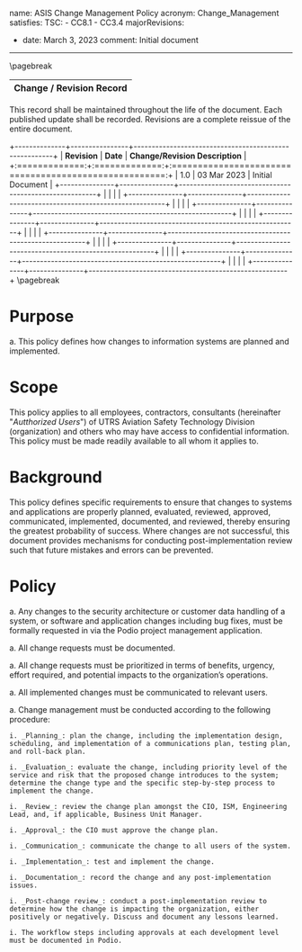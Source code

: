 name: ASIS Change Management Policy
acronym: Change_Management
satisfies:
  TSC:
    - CC8.1
    - CC3.4
majorRevisions:
  - date: March 3, 2023
    comment: Initial document
---

\pagebreak

|**Change / Revision Record**|
|    :----:   |

This record shall be maintained throughout the life of the document. Each published update shall be recorded. Revisions are a complete reissue of the entire document. 

+--------------+----------------+-------------------------------------------------------+
| **Revision**  |   **Date**    | **Change/Revision Description**                       |
+:=============:+:=============:+:=====================================================:+
|       1.0     | 03 Mar 2023   | Initial Document                                      |
+---------------+---------------+-------------------------------------------------------+
|               |               |                                                       |
+---------------+---------------+-------------------------------------------------------+
|               |               |                                                       |
+---------------+---------------+-------------------------------------------------------+
|               |               |                                                       |
+---------------+---------------+-------------------------------------------------------+
|               |               |                                                       |
+---------------+---------------+-------------------------------------------------------+
|               |               |                                                       |
+---------------+---------------+-------------------------------------------------------+
|               |               |                                                       |
+---------------+---------------+-------------------------------------------------------+
|               |               |                                                       |
+---------------+---------------+-------------------------------------------------------+
\pagebreak

# Purpose

a. This policy defines how changes to information systems are planned and implemented. 

# Scope

This policy applies to all employees, contractors, consultants (hereinafter "_Autthorized Users_") of UTRS Aviation Safety Technology Division (organization) and others who may have access to confidential information. This policy must be made readily available to all whom it applies to.


# Background

This policy defines specific requirements to ensure that changes to systems and applications are properly planned, evaluated, reviewed, approved, communicated, implemented, documented, and reviewed, thereby ensuring the greatest probability of success. Where changes are not successful, this document provides mechanisms for conducting post-implementation review such that future mistakes and errors can be prevented.

# Policy

a. Any changes to the security architecture or customer data handling of a system, or software and application changes including bug fixes, must be formally requested in via the Podio project management application.

a. All change requests must be documented.

a. All change requests must be prioritized in terms of benefits, urgency, effort required, and potential impacts to the organization’s operations.

a. All implemented changes must be communicated to relevant users. 

a. Change management must be conducted according to the following procedure:
    
    i. _Planning_: plan the change, including the implementation design, scheduling, and implementation of a communications plan, testing plan, and roll-back plan.
    
    i. _Evaluation_: evaluate the change, including priority level of the service and risk that the proposed change introduces to the system; determine the change type and the specific step-by-step process to implement the change.
    
    i. _Review_: review the change plan amongst the CIO, ISM, Engineering Lead, and, if applicable, Business Unit Manager.
    
    i. _Approval_: the CIO must approve the change plan. 
    
    i. _Communication_: communicate the change to all users of the system.
    
    i. _Implementation_: test and implement the change.
    
    i. _Documentation_: record the change and any post-implementation issues.
    
    i. _Post-change review_: conduct a post-implementation review to determine how the change is impacting the organization, either positively or negatively. Discuss and document any lessons learned.

    i. The workflow steps including approvals at each development level must be documented in Podio.

